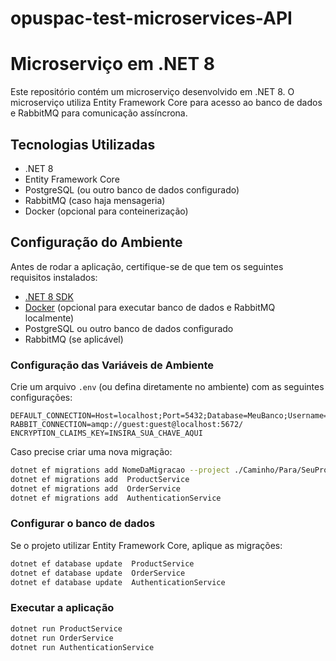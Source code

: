 # opuspac-test-microservices-API
# Microserviço em .NET 8

Este repositório contém um microserviço desenvolvido em .NET 8. O microserviço utiliza Entity Framework Core para acesso ao banco de dados e RabbitMQ para comunicação assíncrona.

## Tecnologias Utilizadas

- .NET 8
- Entity Framework Core
- PostgreSQL (ou outro banco de dados configurado)
- RabbitMQ (caso haja mensageria)
- Docker (opcional para conteinerização)

## Configuração do Ambiente

Antes de rodar a aplicação, certifique-se de que tem os seguintes requisitos instalados:

- [.NET 8 SDK](https://dotnet.microsoft.com/download/dotnet/8.0)
- [Docker](https://www.docker.com/) (opcional para executar banco de dados e RabbitMQ localmente)
- PostgreSQL ou outro banco de dados configurado
- RabbitMQ (se aplicável)

### Configuração das Variáveis de Ambiente

Crie um arquivo `.env` (ou defina diretamente no ambiente) com as seguintes configurações:

```env
DEFAULT_CONNECTION=Host=localhost;Port=5432;Database=MeuBanco;Username=MeuUsuario;Password=MinhaSenha;
RABBIT_CONNECTION=amqp://guest:guest@localhost:5672/
ENCRYPTION_CLAIMS_KEY=INSIRA_SUA_CHAVE_AQUI
```

Caso precise criar uma nova migração:

```sh
dotnet ef migrations add NomeDaMigracao --project ./Caminho/Para/SeuProjeto.Repository
dotnet ef migrations add  ProductService
dotnet ef migrations add  OrderService
dotnet ef migrations add  AuthenticationService
```

### Configurar o banco de dados

Se o projeto utilizar Entity Framework Core, aplique as migrações:

```sh
dotnet ef database update  ProductService
dotnet ef database update  OrderService
dotnet ef database update  AuthenticationService
```

### Executar a aplicação

```sh
dotnet run ProductService
dotnet run OrderService
dotnet run AuthenticationService
```





